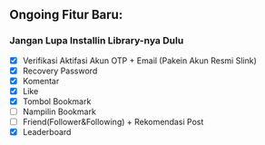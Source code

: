 ## Ongoing Fitur Baru:
### Jangan Lupa Installin Library-nya Dulu
- [x] Verifikasi Aktifasi Akun OTP + Email (Pakein Akun Resmi Slink)
- [x] Recovery Password
- [x] Komentar
- [x] Like
- [x] Tombol Bookmark
- [ ] Nampilin Bookmark
- [ ] Friend(Follower&Following) + Rekomendasi Post
- [x] Leaderboard
